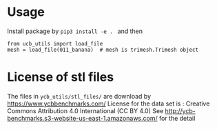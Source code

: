 # Usage
Install package by `pip3 install -e . ` and then 
```
from ucb_utils import load_file
mesh = load_file(011_banana)  # mesh is trimesh.Trimesh object
```

# License of stl files
The files in `ycb_utils/stl_files/` are download by https://www.ycbbenchmarks.com/
License for the data set is : Creative Commons Attribution 4.0 International (CC BY 4.0)
See http://ycb-benchmarks.s3-website-us-east-1.amazonaws.com/ for the detail

